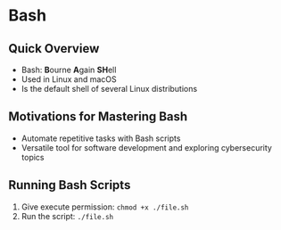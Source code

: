 # Bash

## Quick Overview
- Bash: **B**ourne **A**gain **SH**ell
- Used in Linux and macOS
- Is the default shell of several Linux distributions


## Motivations for Mastering Bash
- Automate repetitive tasks with Bash scripts
- Versatile tool for software development and exploring cybersecurity topics


## Running Bash Scripts
1. Give execute permission: `chmod +x ./file.sh`
2. Run the script: `./file.sh`